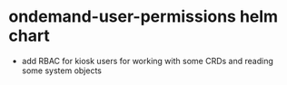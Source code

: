 # ondemand-user-permissions helm chart
- add RBAC for kiosk users for working with some CRDs and reading some system objects
